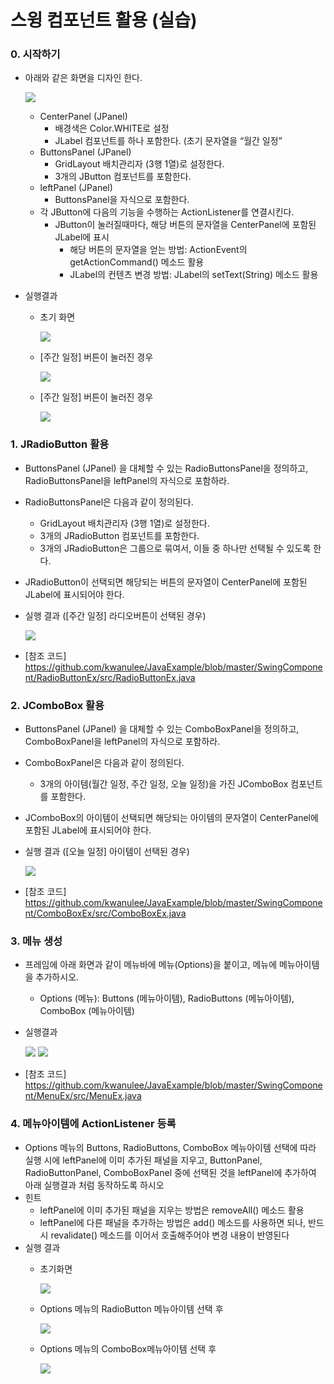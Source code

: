 # 스윙 컴포넌트 활용 (실습)

### 0. 시작하기
- 아래와 같은 화면을 디자인 한다.

	![](figure/swing-practice-start.png)
	- CenterPanel (JPanel)
		- 배경색은 Color.WHITE로 설정
		- JLabel 컴포넌트를 하나 포함한다. (초기 문자열을 “월간 일정”
	- ButtonsPanel (JPanel)
		- GridLayout 배치관리자 (3행 1열)로 설정한다.
		- 3개의 JButton 컴포넌트를 포함한다.
	- leftPanel (JPanel)
		- ButtonsPanel을 자식으로 포함한다.
	- 각 JButton에 다음의 기능을 수행하는 ActionListener를 연결시킨다.
		- JButton이 눌러질때마다, 해당 버튼의 문자열을 CenterPanel에 포함된 JLabel에 표시
			- 해당 버튼의 문자열을 얻는 방법: ActionEvent의 getActionCommand() 메소드 활용
			- JLabel의 컨텐츠 변경 방법: JLabel의 setText(String) 메소드 활용

- 실행결과
	- 초기 화면
	
		![](figure/initial-screen.png)
		
	- [주간 일정] 버튼이 눌러진 경우

		![](figure/week-screen.png)
		
	- [주간 일정] 버튼이 눌러진 경우

		![](figure/day-screen.png)

<a name="1"></a>
### 1. JRadioButton 활용
- ButtonsPanel (JPanel) 을 대체할 수 있는 RadioButtonsPanel을 정의하고, RadioButtonsPanel을 leftPanel의 자식으로 포함하라.
- RadioButtonsPanel은 다음과 같이 정의된다.
	- GridLayout 배치관리자 (3행 1열)로 설정한다.
	- 3개의 JRadioButton 컴포넌트를 포함한다.
	- 3개의 JRadioButton은 그룹으로 묶여서, 이들 중 하나만 선택될 수 있도록 한다.
- JRadioButton이 선택되면 해당되는 버튼의 문자열이 CenterPanel에 포함된 JLabel에 표시되어야 한다.
- 실행 결과 ([주간 일정] 라디오버튼이 선택된 경우)


	![](figure/radiobutton.png)

- [참조 코드] https://github.com/kwanulee/JavaExample/blob/master/SwingComponent/RadioButtonEx/src/RadioButtonEx.java


<a name="2"></a>
### 2. JComboBox 활용
- ButtonsPanel (JPanel) 을 대체할 수 있는 ComboBoxPanel을 정의하고, ComboBoxPanel을 leftPanel의 자식으로 포함하라.
- ComboBoxPanel은 다음과 같이 정의된다.
	- 3개의 아이템(월간 일정, 주간 일정, 오늘 일정)을 가진 JComboBox 컴포넌트를 포함한다.
- JComboBox의 아이템이 선택되면 해당되는 아이템의 문자열이 CenterPanel에 포함된 JLabel에 표시되어야 한다.
- 실행 결과 ([오늘 일정] 아이템이 선택된 경우)

	![](figure/combobox.png)

- [참조 코드] https://github.com/kwanulee/JavaExample/blob/master/SwingComponent/ComboBoxEx/src/ComboBoxEx.java


<a name="3"></a>
### 3. 메뉴 생성
- 프레임에 아래 화면과 같이 메뉴바에 메뉴(Options)을 붙이고, 메뉴에 메뉴아이템을 추가하시오.
	- Options (메뉴): Buttons (메뉴아이템), RadioButtons (메뉴아이템), ComboBox (메뉴아이템)
- 실행결과
 

	![](figure/menu1.png)
	![](figure/menu2.png)

- [참조 코드] https://github.com/kwanulee/JavaExample/blob/master/SwingComponent/MenuEx/src/MenuEx.java


<a name="4"></a>
### 4. 메뉴아이템에 ActionListener 등록
- Options 메뉴의 Buttons, RadioButtons, ComboBox 메뉴아이템 선택에 따라 실행 시에 leftPanel에 이미 추가된 패널을 지우고, ButtonPanel, RadioButtonPanel, ComboBoxPanel 중에 선택된 것을 leftPanel에 추가하여 아래 실행결과 처럼 동작하도록 하시오
- 힌트
	- leftPanel에 이미 추가된 패널을 지우는 방법은 removeAll() 메소드 활용
	- leftPanel에 다른 패널을 추가하는 방법은 add() 메소드를 사용하면 되나, 반드시 revalidate() 메소드를 이어서 호출해주어야 변경 내용이 반영된다
- 실행 결과
	- 초기화면
	
		![](figure/initial.png)
	- Options 메뉴의 RadioButton 메뉴아이템 선택 후

		![](figure/radiobutton-selected.png)
	- Options 메뉴의 ComboBox메뉴아이템 선택 후

		![](figure/combobox-selected.png)
		